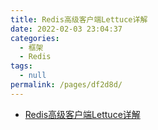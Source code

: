 ```yaml
---
title: Redis高级客户端Lettuce详解
date: 2022-02-03 23:04:37
categories: 
  - 框架
  - Redis
tags: 
  - null
permalink: /pages/df2d8d/
---
```

- [Redis高级客户端Lettuce详解](https://www.cnblogs.com/throwable/p/11601538.html)

